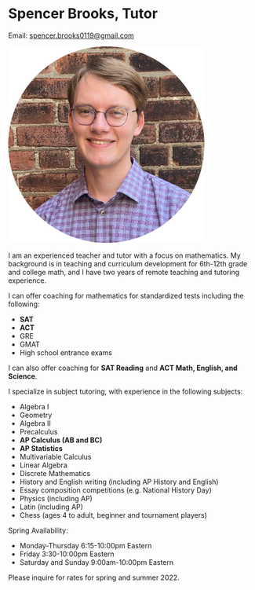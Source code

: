 # Spencer Brooks, Tutor
Email: [spencer.brooks0119@gmail.com](mailto:spencer.brooks0119@gmail.com)

![Spencer Brooks](./assets/img/spencer_brooks_portrait.png)

I am an experienced teacher and tutor with a focus on mathematics. My background is in teaching and curriculum development for 6th-12th grade and college math, and I have two years of remote teaching and tutoring experience.

I can offer coaching for mathematics for standardized tests including the following:
- **SAT**
- **ACT**
- GRE
- GMAT
- High school entrance exams

I can also offer coaching for **SAT Reading** and **ACT Math, English, and Science**.

I specialize in subject tutoring, with experience in the following subjects:
- Algebra I
- Geometry
- Algebra II
- Precalculus
- **AP Calculus (AB and BC)**
- **AP Statistics**
- Multivariable Calculus
- Linear Algebra
- Discrete Mathematics
- History and English writing (including AP History and English)
- Essay composition competitions (e.g. National History Day)
- Physics (including AP)
- Latin (including AP)
- Chess (ages 4 to adult, beginner and tournament players)

Spring Availability:
- Monday-Thursday 6:15-10:00pm Eastern
- Friday 3:30-10:00pm Eastern
- Saturday and Sunday 9:00am-10:00pm Eastern

Please inquire for rates for spring and summer 2022.
